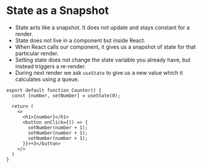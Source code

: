 # State as a Snapshot

- State acts like a snapshot. It does not update and stays constant for a render.
- State does not live in a component but inside React.
- When React calls our component, it gives us a snapshot of state for that particular render.
- Setting state does not change the state variable you already have, but instead triggers a re-render.
- During next render we ask `useState` to give us a new value which it calculates using a queue.



```tsx
export default function Counter() {
  const [number, setNumber] = useState(0);

  return (
    <>
      <h1>{number}</h1>
      <button onClick={() => {
        setNumber(number + 1);
        setNumber(number + 1);
        setNumber(number + 1);
      }}>+3</button>
    </>
  )
}

```
